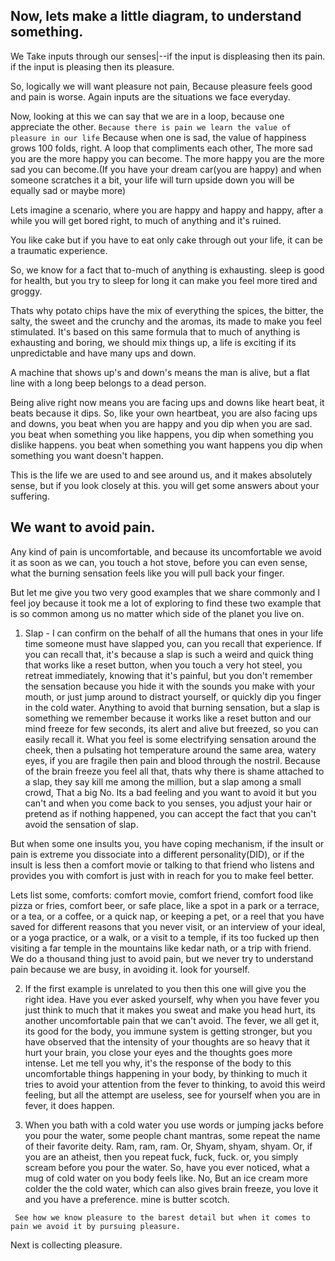 ## Now, lets make a little diagram, to understand something.

We Take inputs through our senses|--if the input is displeasing then its pain. 
                                    if the input is pleasing then its pleasure.

So, logically we will want pleasure not pain, Because pleasure feels good and pain is worse. Again inputs are the situations we face everyday.

Now, looking at this we can say that we are in a loop, because one appreciate the other. `Because there is pain we learn the value of pleasure in our life`
Because when one is sad, the value of happiness grows 100 folds, right. A loop that compliments each other, The more sad you are the more happy you can become. The more happy you are the more sad you can become.(If you have your dream car(you are happy) and  when someone scratches it a bit, your life will turn upside down you will be equally sad or maybe more)

Lets imagine a scenario, where you are happy and happy and happy, after a while you will get bored right, to much of anything and it's ruined.

You like cake but if you have to eat only cake through out your life, it can be a traumatic experience.

So, we know for a fact that to-much of anything is exhausting. sleep is good for health, but you try to sleep for long it can make you feel more tired and groggy.

Thats why potato chips have the mix of everything the spices, the bitter, the salty, the sweet and the crunchy and the aromas, its made to make you feel stimulated. It's based on this same formula that to much of anything is exhausting and boring, we should mix things up, a life is exciting if its unpredictable and have many ups and down.

A machine that shows up's and down's means the man is alive, but a flat line with a long beep belongs to a dead person.

Being alive right now means you are facing ups and downs like heart beat, it beats because it dips.
So, like your own heartbeat, you are also facing ups and downs, you beat when you are happy and you dip when you are sad. you beat when something you like happens, you dip when something you dislike happens. you beat when something you want happens you dip when something you want doesn't happen. 

This is the life we are used to and see around us, and it makes absolutely sense, but if you look closely at this. you will get some answers about your suffering.

## We want to avoid pain.

Any kind of pain is uncomfortable, and because its uncomfortable we avoid it as soon as we can, you touch a hot stove, before you can even sense, what the burning sensation feels like you will pull back your finger.

But let me give you two very good examples that we share commonly and I feel joy because it took me a lot of exploring to find these two example that is so common among us no matter which side of the planet you live on.

1. Slap - I can confirm on the behalf of all the humans that ones in your life time someone must have slapped you, can you recall that experience. If you can recall that, it's because a slap is such a weird and quick thing that works like a reset button, when you touch a very hot steel, you retreat immediately, knowing that it's painful, but you don't remember the sensation because you hide it with the sounds you make with your mouth, or just jump around to distract yourself, or quickly dip you finger in the cold water. Anything to avoid that burning sensation, but a slap is something we remember because it works like a reset button and our mind freeze for few seconds, its alert and alive but freezed, so you can easily recall it. What you feel is some electrifying sensation around the cheek, then a pulsating hot temperature around the same area, watery eyes, if you are fragile then pain and blood through the nostril. Because of the brain freeze you feel all that, thats why there is shame attached to a slap, they say kill me among the million, but a slap among a small crowd, That a big No. Its a bad feeling and you want to avoid it but you can't and when you come back to you senses, you adjust your hair or pretend as if nothing happened, you can accept the fact that you can't avoid the sensation of slap.

But when some one insults you, you have coping mechanism, if the insult or pain is extreme you dissociate into a different personality(DID), or if the insult is less then a comfort movie or talking to that friend who listens and provides you with comfort is just with in reach for you to make feel better.

Lets list some, comforts: comfort movie, comfort friend, comfort food like pizza or fries, comfort beer, or safe place, like a spot in a park or a terrace, or a tea, or a coffee, or a quick nap, or keeping a pet, or a reel that you have saved for different reasons that you never visit, or an interview of your ideal, or a yoga practice, or a walk, or a visit to a temple, if its too fucked up then visiting a far temple in the mountains like kedar nath, or a trip with friend. 
We do a thousand thing just to avoid pain, but we never try to understand pain because we are busy, in avoiding it. look for yourself. 

2. If the first example is unrelated to you then this one will give you the right idea. Have you ever asked yourself, why when you have fever you just think to much that it makes you sweat and make you head hurt, its another uncomfortable pain that we can't avoid. The fever, we all get it, its good for the body, you immune system is getting stronger, but you have observed that the intensity of your thoughts are so heavy that it hurt your brain, you close your eyes and the thoughts goes more intense. Let me tell you why, it's the response of the body to this uncomfortable things happening in your body, by thinking to much it tries to avoid your attention from the fever to thinking, to avoid this weird feeling, but all the attempt are useless, see for yourself when you are in fever, it does happen.

3. When you bath with a cold water you use words or jumping jacks before you pour the water, some people chant mantras, some repeat the name of their favorite deity. Ram, ram, ram. Or, Shyam, shyam, shyam. Or, if you are an atheist, then you repeat fuck, fuck, fuck. or, you simply scream before you pour the water. So, have you ever noticed, what a mug of cold water on you body feels like. No, But an ice cream more colder the the cold water, which can also gives brain freeze, you love it and you have a preference. mine is butter scotch.


` See how we know pleasure to the barest detail but when it comes to pain we avoid it by pursuing pleasure.`

Next is collecting pleasure.



